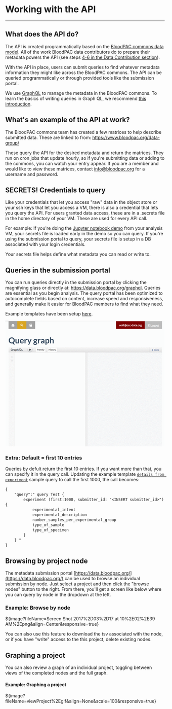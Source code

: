 # Working with the API
* * *

## What does the API do?

The API is created programmatically based on the [BloodPAC commons data model](https://github.com/occ-data/bpadictionary).   All of the work BloodPAC data contributors do to prepare their metadata powers the API (see steps [4-6 in the Data Contribution section](/user-guide/data-contribution/#4-prepare-metadata-that-fits-the-data-model)).   

With the API in place, users can submit queries to find whatever metadata information they might like across the BloodPAC commons.   The API can be queried programmatically or through provided tools like the submission portal.  

We use [GraphQL](http://graphql.org/) to manage the metadata in the BloodPAC commons.  To learn the basics of writing queries in Graph QL, we recommend [this introduction](http://graphql.org/learn/).

## What's an example of the API at work?  

The BloodPAC commons team has created a few matrices to help describe submitted data.   These are linked to from: <https://www.bloodpac.org/data-group/>

These query the API for the desired metadata and return the matrices.   They run on cron jobs that update hourly, so if you're submitting data or adding to the commons, you can watch your entry appear.   If you are a member and would like to view these matrices, contact info@bloodpac.org for a username and password.   

## SECRETS!   Credentials to query

Like your credentials that let you access "raw" data in the object store or your ssh keys that let you access a VM, there is also a credential that lets you query the API.    For users granted data access, these are in a .secrets file in the home directory of your VM.   These are used for every API call.   

For example:   If you're doing the [Jupyter notebook demo](/demos/bloodpac-demo/) from your analysis VM, your secrets file is loaded early in the demo so you can query.   If you're using the submission portal to query, your secrets file is setup in a DB associated with your login credentials.  

Your secrets file helps define what metadata you can read or write to.

## Queries in the submission portal    
You can run queries directly in the submission portal by clicking the magnifying glass or directly at: https://data.bloodpac.org/graphql.    Queries are essential as you begin analysis.   The query portal has been optimized to autocomplete fields based on content, increase speed and responsiveness, and generally make it easier for BloodPAC members to find what they need.

Example templates have been setup [here](/appendices/template-tsvs/).

![GraphQL Query](/img/gQL-query.gif)

### Extra:   Default = first 10 entries
Queries by defult return the first 10 entries.   If you want more than that, you can specify it in the query call.   Updating the example template [`details from experiment`](https://www.synapse.org/#!Synapse:syn8302051) sample query to call the first 1000, the call becomes:  

```
{
	"query":" query Test {
		experiment (first:1000, submitter_id: "<INSERT submitter_id>") {  
			experimental_intent
			experimental_description
			number_samples_per_experimental_group
			type_of_sample
			type_of_specimen
		}
	} "
}
```

## Browsing by project node    

The metadata submission portal [https://data.bloodpac.org/](https://data.bloodpac.org/) can be used to browse an individual submission by node.   Just select a project and then click the "browse nodes" button to the right.    From there, you'll get a screen like below where you can query by node in the dropdown at the left.

### Example:  Browse by node
${image?fileName=Screen Shot 2017%2D03%2D17 at 10%2E02%2E39 AM%2Epng&align=Center&responsive=true}

You can also use this feature to download the tsv associated with the node, or if you have "write" access to the this project, delete existing nodes.   

## Graphing a project

You can also review a graph of an individual project, toggling between views of the completed nodes and the full graph.  
#### Example:  Graphing a project
${image?fileName=viewProject%2Egif&align=None&scale=100&responsive=true}
